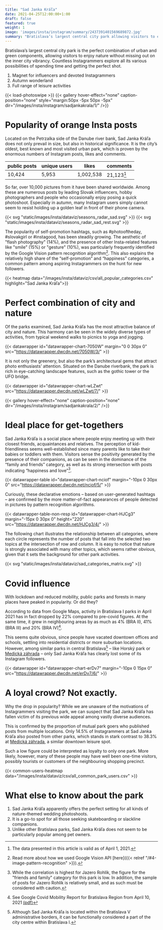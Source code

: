 ```yaml
---
title: "Sad Janka Kráľa"
date: 2021-04-25T12:00:00+1:00
draft: false
featured: true
weight: 1
image: 'images/insta/instagram/summary/2437391401569689872.jpg'
summary: "Bratislava’s largest central city park allowing visitors to enjoy nature without missing the city’s vibrancy"
---
```


Bratislava’s largest central city park is the perfect combination of urban and green components, allowing visitors to enjoy nature without missing out on the inner city vibrancy. Countless Instagrammers explore all its various possibilities of spending time and getting the perfect shot.

1. Magnet for influencers and devoted Instagrammers
2. Autumn wonderland
3. Full range of leisure activities

{{< load-photoswipe >}}
{{< gallery hover-effect="none" caption-position="none" style="margin:50px -5px 50px -5px" dir="/images/insta/instagram/sadjankakrala/1/" />}}

# Popularity of orange Insta posts

Located on the Petrzalka side of the Danube river bank, Sad Janka Kráľa does not only prevail in size, but also in historical significance. It is the city’s oldest, best known and most visited urban park, which is proven by the enormous numbers of Instagram posts, likes and comments.

| public posts | unique users | likes   | comments |
|--------------|--------------|---------|----------|
| 10,424        | 5,953         | 1,002,538 | 21,123[^1]    |

So far, over 10,000 pictures from it have been shared worldwide. Among these are numerous posts by leading Slovak influencers, hobby photographers and people who occasionally enjoy posing a quick photoshoot. Especially in autumn, many Instagram users simply cannot seem to resist holding up a golden leaf in front of their phone camera.

{{< svg "static/images/insta/dataviz/seasons_radar_sad.svg" >}}
{{< svg "static/images/insta/dataviz/seasons_radar_sad_rest.svg" >}}

The popularity of self-promotion hashtags, such as #photooftheday, #slovakgirl or #instagood, has been steadily growing. The aesthetic of "flash photography" (14%), and the presence of other Insta-related features like "smile" (15%) or "gesture" (10%), was particularly frequently identified by the Google Vision pattern recognition algorithm[^5]. This also explains the relatively high share of the “self-promotion” and “happiness” categories, a common pattern among aspiring Instagrammers on the hunt for new followers.

{{< heatmap data="/images/insta/dataviz/csv/all_popular_categories.csv" highlight="Sad Janka Kráľa">}}

# Perfect combination of city and nature

Of the parks examined, Sad Janka Kráľa has the most attractive balance of city and nature. This harmony can be seen in the widely diverse types of activities, from typical weekend walks to picnics to yoga and jogging.

{{< datawrapper id="datawrapper-chart-7050W" margin="0 0 30px 0" src="https://datawrapper.dwcdn.net/7050W/3/" >}}

It is not only the greenery, but also the park’s architectural gems that attract photo enthusiasts’ attention. Situated on the Danube riverbank, the park is rich in eye-catching landscape features, such as the gothic tower or the UFO bridge.  

{{< datawrapper id="datawrapper-chart-wLZwt" src="https://datawrapper.dwcdn.net/wLZwt/7/" >}}

{{< gallery hover-effect="none" caption-position="none" dir="/images/insta/instagram/sadjankakrala/2/" />}}

# Ideal place for get-togethers

Sad Janka Kráľa is a social place where people enjoy meeting up with their closest friends, acquaintances and relatives. The perception of kid-friendliness seems well-established since many parents like to take their babies or toddlers with them. Visitors sense the positivity generated by the presence of their companions, as can be seen in the dominance of the “family and friends” category, as well as its strong intersection with posts indicating “happiness and love”[^2].

{{< datawrapper-table id="datawrapper-chart-nciof" margin="-10px 0 30px 0" src="https://datawrapper.dwcdn.net/nciof/5/" >}}

Curiously, these declarative emotions – based on user-generated hashtags – are confirmed by the more matter-of-fact appearances of people detected in pictures by pattern recognition algorithms.

{{< datawrapper-table-non-resp id="datawrapper-chart-HJCg3" margin="-15px 0 30px 0" height="220" src="https://datawrapper.dwcdn.net/HJCg3/4/" >}}

The following chart illustrates the relationship between all categories, where each circle represents the number of posts that fall into the selected two topics at the intersection of row and column. It is easy to notice that nature is strongly associated with many other topics, which seems rather obvious, given that it sets the background for other park activities.

{{< svg "static/images/insta/dataviz/sad_categories_matrix.svg" >}}

# Covid influence

With lockdown and reduced mobility, public parks and forests in many places have peaked in popularity. Or did they?

According to data from Google Maps, activity in Bratislava&nbsp;I parks in April 2021 has in fact dropped by 22% compared to pre-covid figures. At the same time, it grew in neighbouring areas by as much as 4% (BRA II), 41% (BRA III) and 20% (BRA IV)[^3].

This seems quite obvious, since people have vacated downtown offices and schools, settling into residential districts or more suburban locations. However, among similar parks in central Bratislava[^4] – like Horský park or [Medická záhrada](/services/Medickázahrada/) – only Sad Janka Kráľa has clearly lost some of its Instagram followers.

{{< datawrapper id="datawrapper-chart-erDv7" margin="-10px 0 15px 0" src="https://datawrapper.dwcdn.net/erDv7/6/" >}}

# A loyal crowd? Not exactly.

Why the drop in popularity? While we are unaware of the motivations of Instagrammers visiting the park, we can suspect that Sad Janka Kráľa has fallen victim of its previous wide appeal among vastly diverse audiences.

This is confirmed by the proportion of mutual park goers who published posts from multiple locations. Only 14.5% of Instagrammers at Sad Janka Kráľa also posted from other parks, which stands in stark contrast to 38.3% at [Medická záhrada](/services/Medickázahrada/), a similar downtown leisure spot.

Such a low figure could be interpreted as loyalty to only one park. More likely, however, many of these people may have well been one-time visitors, possibly tourists or customers of the neighbouring shopping precinct.

{{< common-users-heatmap data="/images/insta/dataviz/csv/all_common_park_users.csv" >}}

# What else to know about the park

1. Sad Janka Kráľa apparently offers the perfect setting for all kinds of nature-themed wedding photoshoots.
2. It is a go-to spot for all those seeking skateboarding or slackline companions.
3. Unlike other Bratislava parks, Sad Janka Kráľa does not seem to be particularly popular among pet owners.

[^1]: The data presented in this article is valid as of April 1, 2021.
[^2]: While the correlation is highest for Jazero Rohlík, the figure for the "friends and family" category for this park is low. In addition, the sample of posts for Jazero Rohlík is relatively small, and as such must be considered with caution.
[^3]: See Google Covid Mobility Report for Bratislava Region from April 10, 2021 [(pdf)](/images/insta/files/google_covid_mobility_report_bra_20210410.pdf)
[^4]: Although Sad Janka Kráľa is located within the Bratislava V administrative borders, it can be functionally considered a part of the city centre within Bratislava I.
[^5]: Read more about how we used Google Vision API [here]({{< relref "/#4-image-pattern-recognition" >}}).
